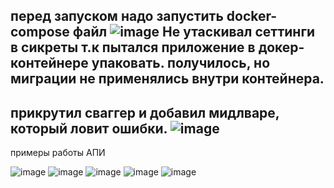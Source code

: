 перед запуском надо запустить docker-compose файл
![image](https://github.com/Cheasy101/DDD/assets/70900183/cfd9ae44-29c3-4ad6-b541-ee627dbdee2f)
Не утаскивал сеттинги в сикреты т.к пытался приложение в докер-контейнере упаковать. получилось, но миграции не применялись внутри контейнера.
-
прикрутил сваггер и добавил мидлваре, который ловит ошибки.
![image](https://github.com/Cheasy101/DDD/assets/70900183/5f99732f-465f-4965-a690-5f6fb1b71f8c)
-
примеры работы АПИ

![image](https://github.com/Cheasy101/DDD/assets/70900183/f2f149dc-2738-42a2-9dd1-427eee3656f5)
![image](https://github.com/Cheasy101/DDD/assets/70900183/28e6d4db-d861-47dc-b0f0-e413f2288dbf)
![image](https://github.com/Cheasy101/DDD/assets/70900183/19a69b7d-906f-40b6-ad9b-393f6a067327)
![image](https://github.com/Cheasy101/DDD/assets/70900183/8b3922bd-935c-47d4-a2f9-370c11b67fad)
![image](https://github.com/Cheasy101/DDD/assets/70900183/15feb1e6-caf5-4cff-a956-7e15b91cd419)
